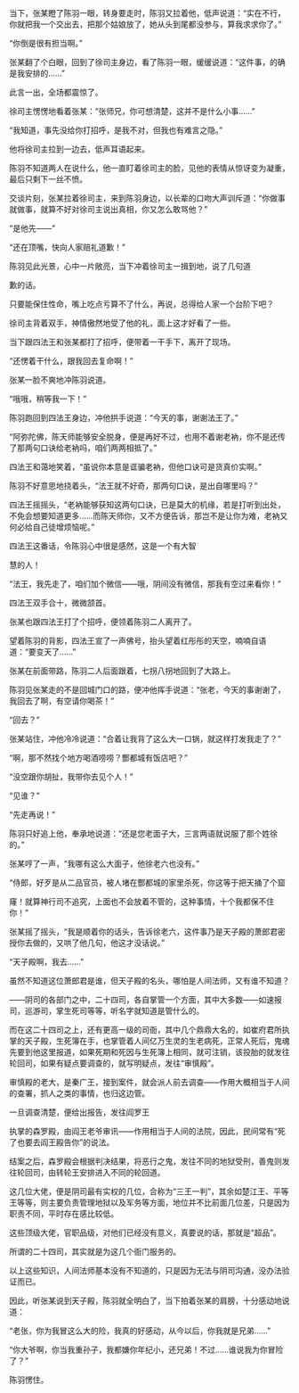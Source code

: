 当下，张某瞪了陈羽一眼，转身要走时，陈羽又拉着他，低声说道：“实在不行，你就把我一个交出去，把那个姑娘放了，她从头到尾都没参与，算我求求你了。”

“你倒是很有担当啊。”

张某翻了个白眼，回到了徐司主身边，看了陈羽一眼，缓缓说道：“这件事，的确是我安排的……”

此言一出，全场都震惊了。

徐司主愣愣地看着张某：“张师兄，你可想清楚，这并不是什么小事……”

“我知道，事先没给你打招呼，是我不对，但我也有难言之隐。”

他将徐司主拉到一边去，低声耳语起来。

陈羽不知道两人在说什么，他一直盯着徐司主的脸，见他的表情从惊讶变为凝重，最后只剩下一丝不愤。

交谈片刻，张某拉着徐司主，来到陈羽身边，以长辈的口吻大声训斥道：“你做事就做事，就算不好对徐司主说出真相，你又怎么敢骂他？”

“是他先——”

“还在顶嘴，快向人家赔礼道歉！”

陈羽见此光景，心中一片敞亮，当下冲着徐司主一揖到地，说了几句道

歉的话。

只要能保住性命，嘴上吃点亏算不了什么，再说，总得给人家一个台阶下吧？

徐司主背着双手，神情傲然地受了他的礼，面上这才好看了一些。

当下跟四法王和张某都打了招呼，便带着一干手下，离开了现场。

“还愣着干什么，跟我回去复命啊！”

张某一脸不爽地冲陈羽说道。

“哦哦，稍等我一下！”

陈羽跑回到四法王身边，冲他拱手说道：“今天的事，谢谢法王了。”

“阿弥陀佛，陈天师能够安全脱身，便是再好不过，也用不着谢老衲，你不是还传了那两句口诀给老衲吗，咱们两两相抵了。”

四法王和蔼地笑着，“虽说你本意是诓骗老衲，但他口诀可是货真价实啊。”

陈羽不好意思地挠着头，“法王就不好奇，那两句口诀，是出自哪里吗？”

四法王摇摇头，“老衲能够获知这两句口诀，已是莫大的机缘，若是打听到出处，不免会想要知道更多……而陈天师你，又不方便告诉，那岂不是让你为难，老衲又何必给自己徒增烦恼呢。”

四法王这番话，令陈羽心中很是感然，这是一个有大智

慧的人！

“法王，我先走了，咱们加个微信——哦，阴间没有微信，那我有空过来看你！”

四法王双手合十，微微颔首。

张某也跟四法王打了个招呼，便领着陈羽二人离开了。

望着陈羽的背影，四法王宣了一声佛号，抬头望着红彤彤的天空，喃喃自语道：“要变天了……”

张某在前面带路，陈羽二人后面跟着，七拐八拐地回到了大路上。

陈羽见张某走的不是回城门口的路，便冲他挥手说道：“张老，今天的事谢谢了，我回去了啊，有空请你喝茶！”

“回去？”

张某站住，冲他冷冷说道：“合着让我背了这么大一口锅，就这样打发我走了？”

“啊，那不然找个地方喝酒唠唠？酆都城有饭店吧？”

“没空跟你胡扯，我带你去见个人！”

“见谁？”

“先走再说！”

陈羽只好追上他，奉承地说道：“还是您老面子大，三言两语就说服了那个姓徐的。”

张某哼了一声，“我哪有这么大面子，他徐老六也没有。”

“侍郎，好歹是从二品官员，被人堵在酆都城的家里杀死，你这等于把天捅了个窟

窿！就算神行司不追究，上面也不会放着不管的，这种事情，十个我都保不住你！”

张某摇了摇头，“我是顺着你的话头，告诉徐老六，这件事乃是天子殿的萧郎君密授你去做的，又哄了他几句，他这才没话说。”

“天子殿啊，我去……”

虽然不知道这位萧郎君是谁，但天子殿的名头，哪怕是人间法师，又有谁不知道？

——阴司的各部门之中，二十四司，各自掌管一个方面，其中大多数——如速报司，巡游司，掌生死司等等，听名字就知道是管什么的。

而在这二十四司之上，还有更高一级的司衙，其中几个鼎鼎大名的，如崔府君所执掌的天子殿，生死簿在手，也掌管着人间亿万生灵的生老病死，正常人死后，鬼魂先要到他这里报道，如果死期和死因与生死簿上相同，就可注销，该投胎的就发往轮回司，如果有疑点要调查的，就写明疑点，发往“审慎殿”。

审慎殿的老大，是秦广王，接到案件，就会派人前去调查——作用大概相当于人间的查署，抓人之类的事情，也归这边管。

一旦调查清楚，便给出报告，发往阎罗王

执掌的森罗殿，由阎王老爷审讯——作用相当于人间的法院，因此，民间常有“死了也要去阎王殿告你”的说法。

结案之后，森罗殿会根据判决结果，将恶行之鬼，发往不同的地狱受刑，善鬼则发往轮回司，由转轮王安排进入不同的轮回道。

这几位大佬，便是阴司最有实权的几位，合称为“三王一判”，其余如楚江王、平等王等等，则主要负责管理地狱以及军务等方面，地位并不比前面几位差，只是因为职责不同，平时存在感比较低。

这些顶级大佬，官职品级，对他们已经没有意义，真要说的话，那就是“超品”。

所谓的二十四司，其实就是为这几个衙门服务的。

以上这些知识，人间法师基本没有不知道的，只是因为无法与阴司沟通，没办法验证而已。

因此，听张某说到天子殿，陈羽就全明白了，当下拍着张某的肩膀，十分感动地说道：

“老张，你为我冒这么大的险，我真的好感动，从今以后，你我就是兄弟……”

“你大爷啊，你当我重孙子，我都嫌你年纪小，还兄弟！不过……谁说我为你冒险了？”

陈羽愣住。
